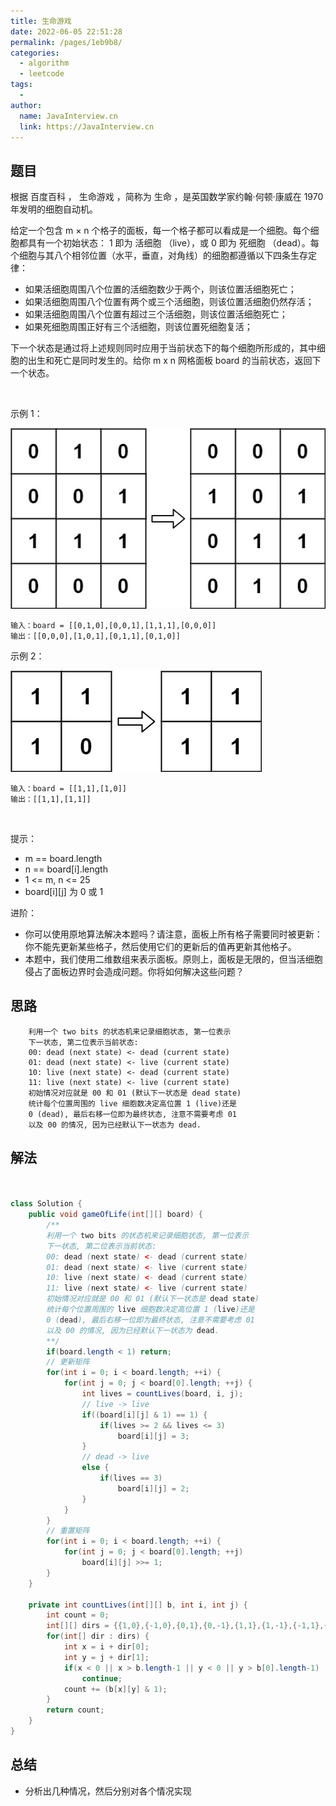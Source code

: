 ```yaml
---
title: 生命游戏
date: 2022-06-05 22:51:28
permalink: /pages/1eb9b8/
categories:
  - algorithm
  - leetcode
tags:
  - 
author: 
  name: JavaInterview.cn
  link: https://JavaInterview.cn
---
```




## 题目


根据 百度百科 ， 生命游戏 ，简称为 生命 ，是英国数学家约翰·何顿·康威在 1970 年发明的细胞自动机。

给定一个包含 m × n 个格子的面板，每一个格子都可以看成是一个细胞。每个细胞都具有一个初始状态： 1 即为 活细胞 （live），或 0 即为 死细胞 （dead）。每个细胞与其八个相邻位置（水平，垂直，对角线）的细胞都遵循以下四条生存定律：

- 如果活细胞周围八个位置的活细胞数少于两个，则该位置活细胞死亡；
- 如果活细胞周围八个位置有两个或三个活细胞，则该位置活细胞仍然存活；
- 如果活细胞周围八个位置有超过三个活细胞，则该位置活细胞死亡；
- 如果死细胞周围正好有三个活细胞，则该位置死细胞复活；

下一个状态是通过将上述规则同时应用于当前状态下的每个细胞所形成的，其中细胞的出生和死亡是同时发生的。给你 m x n 网格面板 board 的当前状态，返回下一个状态。

 

示例 1：

![](../../../media/pictures/leetcode/grid1.jpeg)

    输入：board = [[0,1,0],[0,0,1],[1,1,1],[0,0,0]]
    输出：[[0,0,0],[1,0,1],[0,1,1],[0,1,0]]
示例 2：

![](../../../media/pictures/leetcode/grid2.jpeg)

    输入：board = [[1,1],[1,0]]
    输出：[[1,1],[1,1]]
 

提示：

- m == board.length
- n == board[i].length
- 1 <= m, n <= 25
- board[i][j] 为 0 或 1
    
进阶：

- 你可以使用原地算法解决本题吗？请注意，面板上所有格子需要同时被更新：你不能先更新某些格子，然后使用它们的更新后的值再更新其他格子。
- 本题中，我们使用二维数组来表示面板。原则上，面板是无限的，但当活细胞侵占了面板边界时会造成问题。你将如何解决这些问题？


## 思路

        利用一个 two bits 的状态机来记录细胞状态, 第一位表示
        下一状态, 第二位表示当前状态:
        00: dead (next state) <- dead (current state)
        01: dead (next state) <- live (current state) 
        10: live (next state) <- dead (current state)
        11: live (next state) <- live (current state) 
        初始情况对应就是 00 和 01 (默认下一状态是 dead state)
        统计每个位置周围的 live 细胞数决定高位置 1 (live)还是 
        0 (dead), 最后右移一位即为最终状态, 注意不需要考虑 01
        以及 00 的情况, 因为已经默认下一状态为 dead.


## 解法
```java


class Solution {
    public void gameOfLife(int[][] board) {
        /**
        利用一个 two bits 的状态机来记录细胞状态, 第一位表示
        下一状态, 第二位表示当前状态:
        00: dead (next state) <- dead (current state)
        01: dead (next state) <- live (current state) 
        10: live (next state) <- dead (current state)
        11: live (next state) <- live (current state) 
        初始情况对应就是 00 和 01 (默认下一状态是 dead state)
        统计每个位置周围的 live 细胞数决定高位置 1 (live)还是 
        0 (dead), 最后右移一位即为最终状态, 注意不需要考虑 01
        以及 00 的情况, 因为已经默认下一状态为 dead.
        **/
        if(board.length < 1) return;
        // 更新矩阵
        for(int i = 0; i < board.length; ++i) {
            for(int j = 0; j < board[0].length; ++j) {
                int lives = countLives(board, i, j);
                // live -> live
                if((board[i][j] & 1) == 1) {
                    if(lives >= 2 && lives <= 3)
                        board[i][j] = 3;
                }
                // dead -> live
                else {
                    if(lives == 3)
                        board[i][j] = 2;
                }
            }
        }
        // 重置矩阵
        for(int i = 0; i < board.length; ++i) {
            for(int j = 0; j < board[0].length; ++j) 
                board[i][j] >>= 1;
        }
    }
    
    private int countLives(int[][] b, int i, int j) {
        int count = 0;
        int[][] dirs = {{1,0},{-1,0},{0,1},{0,-1},{1,1},{1,-1},{-1,1},{-1,-1}};   
        for(int[] dir : dirs) {
            int x = i + dir[0];
            int y = j + dir[1];
            if(x < 0 || x > b.length-1 || y < 0 || y > b[0].length-1)
                continue;
            count += (b[x][y] & 1);
        }
        return count;
    }
}
```

## 总结

- 分析出几种情况，然后分别对各个情况实现 
